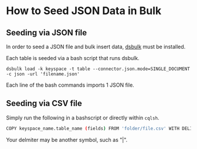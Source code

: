 # How to Seed JSON Data in Bulk

## Seeding via JSON file

In order to seed a JSON file and bulk insert data, [dsbulk](https://docs.datastax.com/en/dsbulk/doc/dsbulk/install/dsbulkInstall.html) must be installed.

Each table is seeded via a bash script that runs dsbulk.

`dsbulk load -k keyspace -t table --connector.json.mode=SINGLE_DOCUMENT -c json -url 'filename.json'`

Each line of the bash commands imports 1 JSON file.

## Seeding via CSV file

Simply run the following in a bashscript or directly within `cqlsh`.

```bash
COPY keyspace_name.table_name (fields) FROM 'folder/file.csv' WITH DELIMITER=',' AND HEADER=TRUE;
```

Your delmiter may be another symbol, such as "|".
